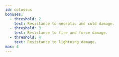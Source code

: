 ```yaml
---
id: colossus
bonuses:
  - threshold: 2
    text: Resistance to necrotic and cold damage.
  - threshold: 3
    text: Resistance to fire and force damage.
  - threshold: 4
    text: Resistance to lightning damage.
max: 4
---
```

